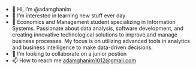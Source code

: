 - 👋 Hi, I’m @adamghanim
- 👀 I’m interested in learning new stuff ever day
- 🌱 Economics and Management student specializing in Information Systems. Passionate about data analysis, software development, and creating innovative technological solutions to improve and manage business processes. My focus is on utilizing advanced tools in analytics and business intelligence to make data-driven decisions.
- 💞️ I’m looking to collaborate on a junior postion 
- 📫 How to reach me adamghanim1012@gmail.com

<!---
adamghanim/adamghanim is a ✨ special ✨ repository because its `README.md` (this file) appears on your GitHub profile.
You can click the Preview link to take a look at your changes.
--->
